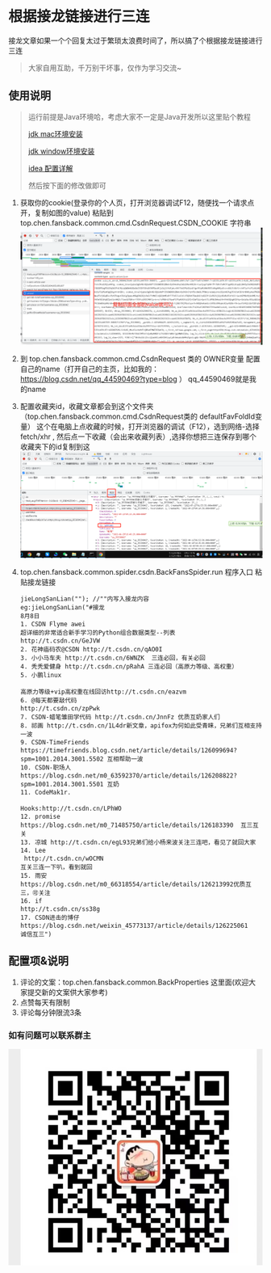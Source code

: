 
# 根据接龙链接进行三连
接龙文章如果一个个回复太过于繁琐太浪费时间了，所以搞了个根据接龙链接进行三连

> 大家自用互助，千万别干坏事，仅作为学习交流~
>
> 

## 使用说明
> 
> 运行前提是Java环境哈，考虑大家不一定是Java开发所以这里贴个教程 
> 
> [jdk mac环境安装](http://t.csdn.cn/bhzhs)
> 
> [jdk window环境安装](http://t.csdn.cn/yT8RU)
> 
> [idea 配置详解](http://t.csdn.cn/5b6AL)
> 
> 然后按下面的修改做即可
> 

1. 获取你的cookie(登录你的个人页，打开浏览器调试F12，随便找一个请求点开，复制如图的value) 粘贴到 top.chen.fansback.common.cmd.CsdnRequest.CSDN_COOKIE 字符串
   ![图片](image/catch_20220722215206.png)

2. 到 top.chen.fansback.common.cmd.CsdnRequest 类的 OWNER变量 配置自己的name（打开自己的主页，比如我的：https://blog.csdn.net/qq_44590469?type=blog ） qq_44590469就是我的name

3. 配置收藏夹id，收藏文章都会到这个文件夹（top.chen.fansback.common.cmd.CsdnRequest类的 defaultFavFoldId变量）
   这个在电脑上点收藏的时候，打开浏览器的调试（F12），选到网络-选择fetch/xhr , 然后点一下收藏（会出来收藏列表）,选择你想把三连保存到哪个收藏夹下的id复制到这
   ![图片](image/catch_20220722200906.png)

4. top.chen.fansback.common.spider.csdn.BackFansSpider.run 程序入口 粘贴接龙链接

   ```
   jieLongSanLian(""); //""内写入接龙内容
   eg:jieLongSanLian("#接龙
   8月8日
   1. CSDN Flyme awei 
   超详细的非常适合新手学习的Python组合数据类型--列表
   http://t.csdn.cn/GeJVW
   2. 花神庙码农@CSDN http://t.csdn.cn/qAO0I
   3. 小小马车夫 http://t.csdn.cn/6WNZK  三连必回，有关必回
   4. 秃秃爱健身 http://t.csdn.cn/pRahA 三连必回（高原力等级、高权重）
   5. 小鹏linux 
   
   高原力等级+vip高权重在线回访http://t.csdn.cn/eazvm
   6. @每天都要敲代码 
   http://t.csdn.cn/zpPwk
   7. CSDN-蜡笔雏田学代码 http://t.csdn.cn/JnnFz 优质互奶家人们️
   8. 祁画 http://t.csdn.cn/1L4dr新文章，apifox为何如此受青睐，兄弟们互相支持一波
   9. CSDN-TimeFriends https://timefriends.blog.csdn.net/article/details/126099694?spm=1001.2014.3001.5502 互相帮助一波
   10. CSDN-职场人 https://blog.csdn.net/m0_63592370/article/details/126208822?spm=1001.2014.3001.5501 互奶
   11. CodeMak1r. 
   
   Hooks:http://t.csdn.cn/LPhWO
   12. promise https://blog.csdn.net/m0_71485750/article/details/126183390  互三互关
   13. 凉城 http://t.csdn.cn/egL93兄弟们给小杨来波关注三连吧，看见了就回大家
   14. Lee
    http://t.csdn.cn/wOCMN
   互关三连一下叭，看到就回
   15. 雨安 https://blog.csdn.net/m0_66318554/article/details/126213992优质互三，🉑关注
   16. if 
   http://t.csdn.cn/ss38g
   17. CSDN进击的博仔 https://blog.csdn.net/weixin_45773137/article/details/126225061
   诚信互三")
   ```

## 配置项&说明
1. 评论的文案：top.chen.fansback.common.BackProperties 这里面(欢迎大家提交新的文案供大家参考)
2. 点赞每天有限制
3. 评论每分钟限流3条

   

### 如有问题可以联系群主

![图片](image/230374f07cbd4f3f607394c873d85b0.jpg)

